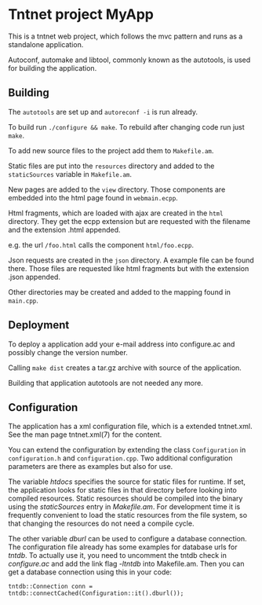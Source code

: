 Tntnet project MyApp
===========================

This is a tntnet web project, which follows the mvc pattern and runs as a
standalone application.

Autoconf, automake and libtool, commonly known as the autotools, is used for
building the application.

Building
--------

The `autotools` are set up and `autoreconf -i` is run already.

To build run `./configure && make`. To rebuild after changing code run just
`make`.

To add new source files to the project add them to `Makefile.am`.

Static files are put into the `resources` directory and added to the
`staticSources` variable in `Makefile.am`.

New pages are added to the `view` directory. Those components are embedded into
the html page found in `webmain.ecpp`.

Html fragments, which are loaded with ajax are created in the `html` directory.
They get the ecpp extension but are requested with the filename and the
extension .html appended.

e.g. the url `/foo.html` calls the component `html/foo.ecpp`.

Json requests are created in the `json` directory. A example file can be found
there. Those files are requested like html fragments but with the extension
.json appended.

Other directories may be created and added to the mapping found in `main.cpp`.

Deployment
----------

To deploy a application add your e-mail address into configure.ac and possibly
change the version number.

Calling `make dist` creates a tar.gz archive with source of the application.

Building that application autotools are not needed any more.

Configuration
-------------

The application has a xml configuration file, which is a extended tntnet.xml.
See the man page tntnet.xml(7) for the content.

You can extend the configuration by extending the class `Configuration` in
`configuration.h` and `configuration.cpp`. Two additional configuration
parameters are there as examples but also for use.

The variable _htdocs_ specifies the source for static files for runtime. If set,
the application looks for static files in that directory before looking into
compiled resources. Static resources should be compiled into the binary using
the _staticSources_ entry in _Makefile.am_. For development time it is
frequently convenient to load the static resources from the file system, so that
changing the resources do not need a compile cycle.

The other variable _dburl_ can be used to configure a database connection. The
configuration file already has some examples for database urls for _tntdb_. To
actually use it, you need to uncomment the tntdb check in _configure.ac_ and add
the link flag _-ltntdb_ into Makefile.am. Then you can get a database connection
using this in your code:

    tntdb::Connection conn = tntdb::connectCached(Configuration::it().dburl());

